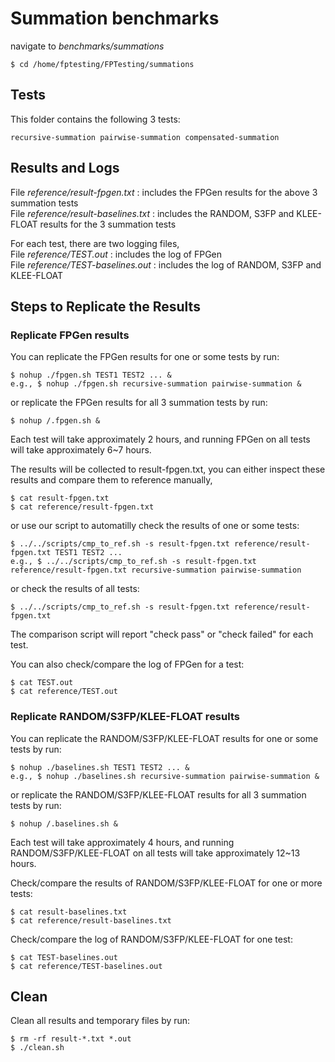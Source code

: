# Summation benchmarks

navigate to _benchmarks/summations_
  ```
  $ cd /home/fptesting/FPTesting/summations 
  ``` 

## Tests
This folder contains the following 3 tests:  
  ```
  recursive-summation pairwise-summation compensated-summation
  ```
## Results and Logs  
File _reference/result-fpgen.txt_     : includes the FPGen results for the above 3 summation tests  
File _reference/result-baselines.txt_ : includes the RANDOM, S3FP and KLEE-FLOAT results for the 3 summation tests  

For each test, there are two logging files,  
File _reference/TEST.out_             : includes the log of FPGen  
File _reference/TEST-baselines.out_   : includes the log of RANDOM, S3FP and KLEE-FLOAT  

## Steps to Replicate the Results

### Replicate FPGen results  
You can replicate the FPGen results for one or some tests by run:
  ```
  $ nohup ./fpgen.sh TEST1 TEST2 ... &  
  e.g., $ nohup ./fpgen.sh recursive-summation pairwise-summation &  
  ```
or replicate the FPGen results for all 3 summation tests by run: 
  ```
  $ nohup /.fpgen.sh &  
  ```
Each test will take approximately 2 hours, and running FPGen on all tests will take approximately 6~7 hours.

The results will be collected to result-fpgen.txt, you can either inspect these results and compare them to reference manually,   
  ```
  $ cat result-fpgen.txt  
  $ cat reference/result-fpgen.txt  
  ```
or use our script to automatilly check the results of one or some tests:  
  ```
  $ ../../scripts/cmp_to_ref.sh -s result-fpgen.txt reference/result-fpgen.txt TEST1 TEST2 ...  
  e.g., $ ../../scripts/cmp_to_ref.sh -s result-fpgen.txt reference/result-fpgen.txt recursive-summation pairwise-summation  
  ```
or check the results of all tests:  
  ```
  $ ../../scripts/cmp_to_ref.sh -s result-fpgen.txt reference/result-fpgen.txt  
  ```
The comparison script will report "check pass" or "check failed" for each test.  
  
You can also check/compare the log of FPGen for a test:  
  ```
  $ cat TEST.out  
  $ cat reference/TEST.out  
  ```
### Replicate RANDOM/S3FP/KLEE-FLOAT results  
You can replicate the RANDOM/S3FP/KLEE-FLOAT results for one or some tests by run:  
  ```
  $ nohup ./baselines.sh TEST1 TEST2 ... &  
  e.g., $ nohup ./baselines.sh recursive-summation pairwise-summation &  
  ```
or replicate the RANDOM/S3FP/KLEE-FLOAT results for all 3 summation tests by run:  
  ```
  $ nohup /.baselines.sh &  
  ```
Each test will take approximately 4 hours, and running RANDOM/S3FP/KLEE-FLOAT on all tests will take approximately 12~13 hours.

Check/compare the results of RANDOM/S3FP/KLEE-FLOAT for one or more tests:  
  ```
  $ cat result-baselines.txt  
  $ cat reference/result-baselines.txt  
  ```
Check/compare the log of RANDOM/S3FP/KLEE-FLOAT for one test:  
  ```
  $ cat TEST-baselines.out  
  $ cat reference/TEST-baselines.out  
  ```
## Clean  
Clean all results and temporary files by run:  
  ```
  $ rm -rf result-*.txt *.out  
  $ ./clean.sh
  ```
